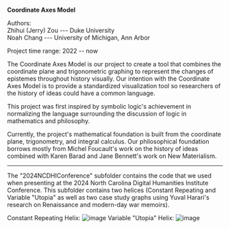 **Coordinate Axes Model**

Authors:\
Zhihui (Jerry) Zou --- Duke University\
Noah Chang --- University of Michigan, Ann Arbor

Project time range: 2022 -- now

The Coordinate Axes Model is our project to create a tool that combines the coordinate plane and trigonometric graphing to represent the changes of epistemes throughout history visually. Our intention with the Coordinate Axes Model is to provide a standardized visualization tool so researchers of the history of ideas could have a common language.

This project was first inspired by symbolic logic's achievement in normalizing the language surrounding the discussion of logic in mathematics and philosophy.

Currently, the project's mathematical foundation is built from the coordinate plane, trigonometry, and integral calculus. Our philosophical foundation borrows mostly from Michel Foucault's work on the history of ideas combined with Karen Barad and Jane Bennett's work on New Materialism.
***
The "2024NCDHIConference" subfolder contains the code that we used when presenting at the 2024 North Carolina Digital Humanities Institute Conference. This subfolder contains two helices (Constant Repeating and Variable "Utopia" as well as two case study graphs using Yuval Harari's research on Renaissance and modern-day war memoirs).

Constant Repeating Helix:
![image](https://github.com/zzou21/CoordinateAxesModel/assets/134187182/01ce6503-4606-4d4f-8467-b4dcecb9c2d9)
Variable "Utopia" Helix:
![image](https://github.com/zzou21/CoordinateAxesModel/assets/134187182/9fd50cc7-3a4f-4880-855e-37ddd0cf0d08)
